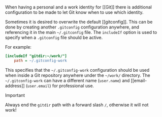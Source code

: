 When having a personal and a work identity for [[Git]] there is additional configuration to be made to let Git know when to use which identity.

Sometimes it is desired to overwrite the default [[gitconfig]].
This can be done by creating another `.gitconfig` configuration anywhere, and referencing it in the main `~/.gitconfig` file.
The `includeIf` option is used to specify when a `.gitconfig` file should be active.

For example:
```ini
[includeIf "gitdir:~/work/"]
    path = ~/.gitconfig-work
```

This specifies that the `~/.gitconfig-work` configuration should be used when inside a Git repository anywhere under the `~/work/` directory.
The `~/.gitconfig-work` can have a different name (`user.name`) and [[email-address]] (`user.email`) for professional use.

> [!IMPORTANT]
> Always end the `gitdir` path with a forward slash `/`, otherwise it will not work!
